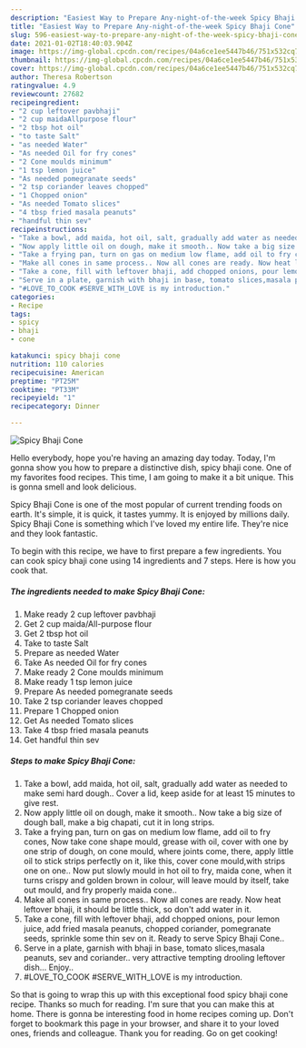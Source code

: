 ```yaml
---
description: "Easiest Way to Prepare Any-night-of-the-week Spicy Bhaji Cone"
title: "Easiest Way to Prepare Any-night-of-the-week Spicy Bhaji Cone"
slug: 596-easiest-way-to-prepare-any-night-of-the-week-spicy-bhaji-cone
date: 2021-01-02T18:40:03.904Z
image: https://img-global.cpcdn.com/recipes/04a6ce1ee5447b46/751x532cq70/spicy-bhaji-cone-recipe-main-photo.jpg
thumbnail: https://img-global.cpcdn.com/recipes/04a6ce1ee5447b46/751x532cq70/spicy-bhaji-cone-recipe-main-photo.jpg
cover: https://img-global.cpcdn.com/recipes/04a6ce1ee5447b46/751x532cq70/spicy-bhaji-cone-recipe-main-photo.jpg
author: Theresa Robertson
ratingvalue: 4.9
reviewcount: 27682
recipeingredient:
- "2 cup leftover pavbhaji"
- "2 cup maidaAllpurpose flour"
- "2 tbsp hot oil"
- "to taste Salt"
- "as needed Water"
- "As needed Oil for fry cones"
- "2 Cone moulds minimum"
- "1 tsp lemon juice"
- "As needed pomegranate seeds"
- "2 tsp coriander leaves chopped"
- "1 Chopped onion"
- "As needed Tomato slices"
- "4 tbsp fried masala peanuts"
- "handful thin sev"
recipeinstructions:
- "Take a bowl, add maida, hot oil, salt, gradually add water as needed to make semi hard dough.. Cover a lid, keep aside for at least 15 minutes to give rest."
- "Now apply little oil on dough, make it smooth.. Now take a big size of dough ball, make a big chapati, cut it in long strips."
- "Take a frying pan, turn on gas on medium low flame, add oil to fry cones, Now take cone shape mould, grease with oil, cover with one by one strip of dough, on cone mould, where joints come, there, apply little oil to stick strips perfectly on it, like this, cover cone mould,with strips one on one.. Now put slowly mould in hot oil to fry, maida cone, when it turns crispy and golden brown in colour, will leave mould by itself, take out mould, and fry properly maida cone.."
- "Make all cones in same process.. Now all cones are ready. Now heat leftover bhaji, it should be little thick, so don&#39;t add water in it."
- "Take a cone, fill with leftover bhaji, add chopped onions, pour lemon juice, add fried masala peanuts, chopped coriander, pomegranate seeds, sprinkle some thin sev on it. Ready to serve Spicy Bhaji Cone.."
- "Serve in a plate, garnish with bhaji in base, tomato slices,masala peanuts, sev and coriander.. very attractive tempting drooling leftover dish... Enjoy.."
- "#LOVE_TO_COOK #SERVE_WITH_LOVE is my introduction."
categories:
- Recipe
tags:
- spicy
- bhaji
- cone

katakunci: spicy bhaji cone 
nutrition: 110 calories
recipecuisine: American
preptime: "PT25M"
cooktime: "PT33M"
recipeyield: "1"
recipecategory: Dinner

---
```



![Spicy Bhaji Cone](https://img-global.cpcdn.com/recipes/04a6ce1ee5447b46/751x532cq70/spicy-bhaji-cone-recipe-main-photo.jpg)

Hello everybody, hope you're having an amazing day today. Today, I'm gonna show you how to prepare a distinctive dish, spicy bhaji cone. One of my favorites food recipes. This time, I am going to make it a bit unique. This is gonna smell and look delicious.



Spicy Bhaji Cone is one of the most popular of current trending foods on earth. It's simple, it is quick, it tastes yummy. It is enjoyed by millions daily. Spicy Bhaji Cone is something which I've loved my entire life. They're nice and they look fantastic.


To begin with this recipe, we have to first prepare a few ingredients. You can cook spicy bhaji cone using 14 ingredients and 7 steps. Here is how you cook that.

<!--inarticleads1-->

##### The ingredients needed to make Spicy Bhaji Cone:

1. Make ready 2 cup leftover pavbhaji
1. Get 2 cup maida/All-purpose flour
1. Get 2 tbsp hot oil
1. Take to taste Salt
1. Prepare as needed Water
1. Take As needed Oil for fry cones
1. Make ready 2 Cone moulds minimum
1. Make ready 1 tsp lemon juice
1. Prepare As needed pomegranate seeds
1. Take 2 tsp coriander leaves chopped
1. Prepare 1 Chopped onion
1. Get As needed Tomato slices
1. Take 4 tbsp fried masala peanuts
1. Get handful thin sev




<!--inarticleads2-->

##### Steps to make Spicy Bhaji Cone:

1. Take a bowl, add maida, hot oil, salt, gradually add water as needed to make semi hard dough.. Cover a lid, keep aside for at least 15 minutes to give rest.
1. Now apply little oil on dough, make it smooth.. Now take a big size of dough ball, make a big chapati, cut it in long strips.
1. Take a frying pan, turn on gas on medium low flame, add oil to fry cones, Now take cone shape mould, grease with oil, cover with one by one strip of dough, on cone mould, where joints come, there, apply little oil to stick strips perfectly on it, like this, cover cone mould,with strips one on one.. Now put slowly mould in hot oil to fry, maida cone, when it turns crispy and golden brown in colour, will leave mould by itself, take out mould, and fry properly maida cone..
1. Make all cones in same process.. Now all cones are ready. Now heat leftover bhaji, it should be little thick, so don&#39;t add water in it.
1. Take a cone, fill with leftover bhaji, add chopped onions, pour lemon juice, add fried masala peanuts, chopped coriander, pomegranate seeds, sprinkle some thin sev on it. Ready to serve Spicy Bhaji Cone..
1. Serve in a plate, garnish with bhaji in base, tomato slices,masala peanuts, sev and coriander.. very attractive tempting drooling leftover dish... Enjoy..
1. #LOVE_TO_COOK #SERVE_WITH_LOVE is my introduction.




So that is going to wrap this up with this exceptional food spicy bhaji cone recipe. Thanks so much for reading. I'm sure that you can make this at home. There is gonna be interesting food in home recipes coming up. Don't forget to bookmark this page in your browser, and share it to your loved ones, friends and colleague. Thank you for reading. Go on get cooking!
